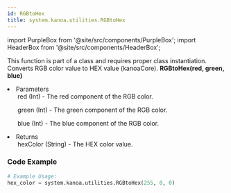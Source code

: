 ```yaml
---
id: RGBtoHex
title: system.kanoa.utilities.RGBtoHex
---
```


import PurpleBox from '@site/src/components/PurpleBox';
import HeaderBox from '@site/src/components/HeaderBox';

<PurpleBox>This function is part of a class and requires proper class instantiation.</PurpleBox>
<HeaderBox header="Description">Converts RGB color value to HEX value (kanoaCore).</HeaderBox>
<HeaderBox header="Syntax">
    <b>RGBtoHex(red, green, blue)</b>
    <li>Parameters <br />
        <ul>red (Int) - The red component of the RGB color.</ul>
        <ul>green (Int) - The green component of the RGB color.</ul>
        <ul>blue (Int) - The blue component of the RGB color.</ul>
    </li>
    <li>Returns <br />
        <ul>hexColor (String) - The HEX color value.</ul>
    </li>
</HeaderBox>

### Code Example

```python
# Example Usage:
hex_color = system.kanoa.utilities.RGBtoHex(255, 0, 0)

